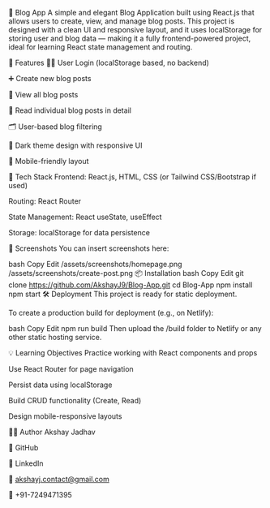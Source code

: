 📝 Blog App
A simple and elegant Blog Application built using React.js that allows users to create, view, and manage blog posts. This project is designed with a clean UI and responsive layout, and it uses localStorage for storing user and blog data — making it a fully frontend-powered project, ideal for learning React state management and routing.

🚀 Features
🧑‍💻 User Login (localStorage based, no backend)

➕ Create new blog posts

📜 View all blog posts

👀 Read individual blog posts in detail

🗂 User-based blog filtering

🖤 Dark theme design with responsive UI

📱 Mobile-friendly layout

📂 Tech Stack
Frontend: React.js, HTML, CSS (or Tailwind CSS/Bootstrap if used)

Routing: React Router

State Management: React useState, useEffect

Storage: localStorage for data persistence

📸 Screenshots
You can insert screenshots here:

bash
Copy
Edit
/assets/screenshots/homepage.png  
/assets/screenshots/create-post.png
📦 Installation
bash
Copy
Edit
git clone https://github.com/AkshayJ9/Blog-App.git
cd Blog-App
npm install
npm start
🛠️ Deployment
This project is ready for static deployment.

To create a production build for deployment (e.g., on Netlify):

bash
Copy
Edit
npm run build
Then upload the /build folder to Netlify or any other static hosting service.

💡 Learning Objectives
Practice working with React components and props

Use React Router for page navigation

Persist data using localStorage

Build CRUD functionality (Create, Read)

Design mobile-responsive layouts

🙋‍♂️ Author
Akshay Jadhav

🔗 GitHub

🔗 LinkedIn

📧 akshayj.contact@gmail.com

📱 +91-7249471395

